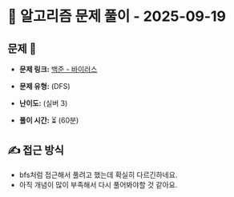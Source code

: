 # 📝 알고리즘 문제 풀이 - 2025-09-19

## 문제 📖

- **문제 링크:** [백준 - 바이러스 ](https://www.acmicpc.net/problem/2606)

- **문제 유형:** (DFS)

- **난이도:** (실버 3)

- **풀이 시간:** ⏳ (60분)

## ✍ 접근 방식

- bfs처럼 접근해서 풀려고 했는데 확실히 다르긴하네요.
- 아직 개념이 많이 부족해서 다시 풀어봐야할 것 같아요.
